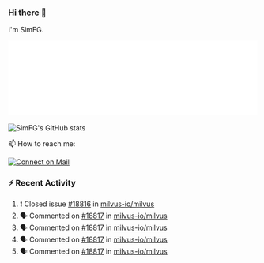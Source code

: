 ### Hi there 👋

I'm SimFG.

![Metrics](/metrics.plugin.followup.user.svg)

![SimFG's GitHub stats](https://github-readme-stats.vercel.app/api?username=SimFG&show_icons=true&theme=radical&count_private=true)

📫 How to reach me:

[![Connect on Mail](https://img.shields.io/badge/Ask%20me-anything-1abc9c.svg)](mailto:1142838399@qq.com)

### :zap: Recent Activity

<!--START_SECTION:activity-->
1. ❗️ Closed issue [#18816](https://github.com/milvus-io/milvus/issues/18816) in [milvus-io/milvus](https://github.com/milvus-io/milvus)
2. 🗣 Commented on [#18817](https://github.com/milvus-io/milvus/issues/18817) in [milvus-io/milvus](https://github.com/milvus-io/milvus)
3. 🗣 Commented on [#18817](https://github.com/milvus-io/milvus/issues/18817) in [milvus-io/milvus](https://github.com/milvus-io/milvus)
4. 🗣 Commented on [#18817](https://github.com/milvus-io/milvus/issues/18817) in [milvus-io/milvus](https://github.com/milvus-io/milvus)
5. 🗣 Commented on [#18817](https://github.com/milvus-io/milvus/issues/18817) in [milvus-io/milvus](https://github.com/milvus-io/milvus)
<!--END_SECTION:activity-->

